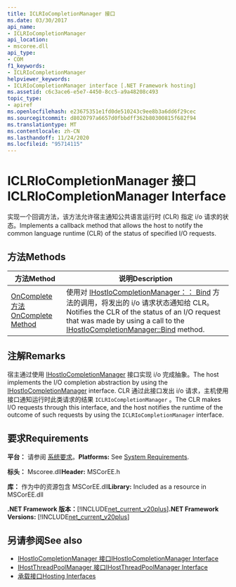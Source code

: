 ```yaml
---
title: ICLRIoCompletionManager 接口
ms.date: 03/30/2017
api_name:
- ICLRIoCompletionManager
api_location:
- mscoree.dll
api_type:
- COM
f1_keywords:
- ICLRIoCompletionManager
helpviewer_keywords:
- ICLRIoCompletionManager interface [.NET Framework hosting]
ms.assetid: c6c3ace6-e5e7-4450-8cc5-a9a48208c493
topic_type:
- apiref
ms.openlocfilehash: e23675351e1fd0de510243c9ee8b3a6dd6f29cec
ms.sourcegitcommit: d8020797a6657d0fbbdff362b80300815f682f94
ms.translationtype: MT
ms.contentlocale: zh-CN
ms.lasthandoff: 11/24/2020
ms.locfileid: "95714115"
---
```

# <a name="iclriocompletionmanager-interface"></a><span data-ttu-id="a39a8-102">ICLRIoCompletionManager 接口</span><span class="sxs-lookup"><span data-stu-id="a39a8-102">ICLRIoCompletionManager Interface</span></span>

<span data-ttu-id="a39a8-103">实现一个回调方法，该方法允许宿主通知公共语言运行时 (CLR) 指定 i/o 请求的状态。</span><span class="sxs-lookup"><span data-stu-id="a39a8-103">Implements a callback method that allows the host to notify the common language runtime (CLR) of the status of specified I/O requests.</span></span>  
  
## <a name="methods"></a><span data-ttu-id="a39a8-104">方法</span><span class="sxs-lookup"><span data-stu-id="a39a8-104">Methods</span></span>  
  
|<span data-ttu-id="a39a8-105">方法</span><span class="sxs-lookup"><span data-stu-id="a39a8-105">Method</span></span>|<span data-ttu-id="a39a8-106">说明</span><span class="sxs-lookup"><span data-stu-id="a39a8-106">Description</span></span>|  
|------------|-----------------|  
|[<span data-ttu-id="a39a8-107">OnComplete 方法</span><span class="sxs-lookup"><span data-stu-id="a39a8-107">OnComplete Method</span></span>](iclriocompletionmanager-oncomplete-method.md)|<span data-ttu-id="a39a8-108">使用对 [IHostIoCompletionManager：： Bind](ihostiocompletionmanager-bind-method.md) 方法的调用，将发出的 i/o 请求状态通知给 CLR。</span><span class="sxs-lookup"><span data-stu-id="a39a8-108">Notifies the CLR of the status of an I/O request that was made by using a call to the [IHostIoCompletionManager::Bind](ihostiocompletionmanager-bind-method.md) method.</span></span>|  
  
## <a name="remarks"></a><span data-ttu-id="a39a8-109">注解</span><span class="sxs-lookup"><span data-stu-id="a39a8-109">Remarks</span></span>  

 <span data-ttu-id="a39a8-110">宿主通过使用 [IHostIoCompletionManager](ihostiocompletionmanager-interface.md) 接口实现 i/o 完成抽象。</span><span class="sxs-lookup"><span data-stu-id="a39a8-110">The host implements the I/O completion abstraction by using the [IHostIoCompletionManager](ihostiocompletionmanager-interface.md) interface.</span></span> <span data-ttu-id="a39a8-111">CLR 通过此接口发出 i/o 请求，主机使用接口通知运行时此类请求的结果 `ICLRIoCompletionManager` 。</span><span class="sxs-lookup"><span data-stu-id="a39a8-111">The CLR makes I/O requests through this interface, and the host notifies the runtime of the outcome of such requests by using the `ICLRIoCompletionManager` interface.</span></span>  
  
## <a name="requirements"></a><span data-ttu-id="a39a8-112">要求</span><span class="sxs-lookup"><span data-stu-id="a39a8-112">Requirements</span></span>  

 <span data-ttu-id="a39a8-113">**平台：** 请参阅 [系统要求](../../get-started/system-requirements.md)。</span><span class="sxs-lookup"><span data-stu-id="a39a8-113">**Platforms:** See [System Requirements](../../get-started/system-requirements.md).</span></span>  
  
 <span data-ttu-id="a39a8-114">**标头：** Mscoree.dll</span><span class="sxs-lookup"><span data-stu-id="a39a8-114">**Header:** MSCorEE.h</span></span>  
  
 <span data-ttu-id="a39a8-115">**库：** 作为中的资源包含 MSCorEE.dll</span><span class="sxs-lookup"><span data-stu-id="a39a8-115">**Library:** Included as a resource in MSCorEE.dll</span></span>  
  
 <span data-ttu-id="a39a8-116">**.NET Framework 版本：**[!INCLUDE[net_current_v20plus](../../../../includes/net-current-v20plus-md.md)]</span><span class="sxs-lookup"><span data-stu-id="a39a8-116">**.NET Framework Versions:** [!INCLUDE[net_current_v20plus](../../../../includes/net-current-v20plus-md.md)]</span></span>  
  
## <a name="see-also"></a><span data-ttu-id="a39a8-117">另请参阅</span><span class="sxs-lookup"><span data-stu-id="a39a8-117">See also</span></span>

- [<span data-ttu-id="a39a8-118">IHostIoCompletionManager 接口</span><span class="sxs-lookup"><span data-stu-id="a39a8-118">IHostIoCompletionManager Interface</span></span>](ihostiocompletionmanager-interface.md)
- [<span data-ttu-id="a39a8-119">IHostThreadPoolManager 接口</span><span class="sxs-lookup"><span data-stu-id="a39a8-119">IHostThreadPoolManager Interface</span></span>](ihostthreadpoolmanager-interface.md)
- [<span data-ttu-id="a39a8-120">承载接口</span><span class="sxs-lookup"><span data-stu-id="a39a8-120">Hosting Interfaces</span></span>](hosting-interfaces.md)
